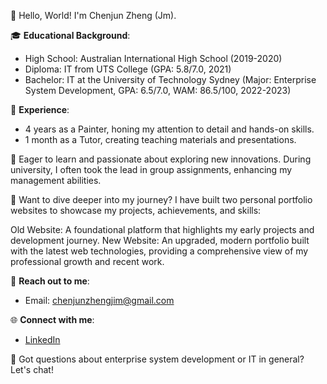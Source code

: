 👋 Hello, World! I'm Chenjun Zheng (Jm).

🎓 **Educational Background**:

- High School: Australian International High School (2019-2020)
- Diploma: IT from UTS College (GPA: 5.8/7.0, 2021)
- Bachelor: IT at the University of Technology Sydney (Major: Enterprise System Development, GPA: 6.5/7.0, WAM: 86.5/100, 2022-2023)

🔧 **Experience**:

- 4 years as a Painter, honing my attention to detail and hands-on skills.
- 1 month as a Tutor, creating teaching materials and presentations.

🌟 Eager to learn and passionate about exploring new innovations. During university, I often took the lead in group assignments, enhancing my management abilities.

🌟 Want to dive deeper into my journey?
I have built two personal portfolio websites to showcase my projects, achievements, and skills:

Old Website: A foundational platform that highlights my early projects and development journey.
New Website: An upgraded, modern portfolio built with the latest web technologies, providing a comprehensive view of my professional growth and recent work.

📩 **Reach out to me**:

- Email: [chenjunzhengjim@gmail.com](mailto:chenjunzhengjim@gmail.com)

🌐 **Connect with me**:

- [LinkedIn](https://www.linkedin.com/in/chenjun-zheng-30878728a/)

🤔 Got questions about enterprise system development or IT in general? Let's chat!
